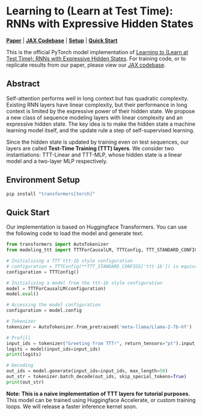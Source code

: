 # Learning to (Learn at Test Time): RNNs with Expressive Hidden States

[**Paper**](https://arxiv.org/abs/2407.04620)
| [**JAX Codebase**](https://github.com/test-time-training/ttt-lm-jax)
| [**Setup**](#environment-setup)
| [**Quick Start**](#quick-start)

This is the official PyTorch model implementation of [Learning to (Learn at Test Time): RNNs with Expressive Hidden States](). For training code, or to replicate results from our paper, please view our [JAX codebase](https://github.com/test-time-training/ttt-lm-jax).

## Abstract

Self-attention performs well in long context but has quadratic complexity. Existing RNN layers
have linear complexity, but their performance in long context is limited by the expressive power
of their hidden state. We propose a new class of sequence modeling layers with linear complexity
and an expressive hidden state. The key idea is to make the hidden state a machine learning
model itself, and the update rule a step of self-supervised learning. 

Since the hidden state is updated by training even on test sequences, our layers are called **Test-Time Training (TTT) layers**.
We consider two instantiations: TTT-Linear and TTT-MLP, whose hidden state is a linear model
and a two-layer MLP respectively. 

## Environment Setup

```bash
pip install "transformers[torch]"
```

## Quick Start

Our implementation is based on Huggingface Transformers. You can use the following code to load the model and generate text.

```python
from transformers import AutoTokenizer
from modeling_ttt import TTTForCausalLM, TTTConfig, TTT_STANDARD_CONFIGS

# Initializing a TTT ttt-1b style configuration
# configuration = TTTConfig(**TTT_STANDARD_CONFIGS['ttt-1b']) is equivalent to the following
configuration = TTTConfig()

# Initializing a model from the ttt-1b style configuration
model = TTTForCausalLM(configuration)
model.eval()

# Accessing the model configuration
configuration = model.config

# Tokenizer
tokenizer = AutoTokenizer.from_pretrained('meta-llama/Llama-2-7b-hf')

# Prefill
input_ids = tokenizer("Greeting from TTT!", return_tensors="pt").input_ids
logits = model(input_ids=input_ids)
print(logits)

# Decoding
out_ids = model.generate(input_ids=input_ids, max_length=50)
out_str = tokenizer.batch_decode(out_ids, skip_special_tokens=True)
print(out_str)
```

**Note: This is a naive implementation of TTT layers for tutorial purposes.** This model can be trained using Huggingface Accelerate, or custom training loops. We will release a faster inference kernel soon.
